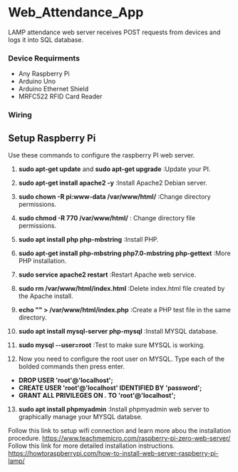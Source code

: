 # Web_Attendance_App
LAMP attendance web server receives POST requests from devices and logs it into SQL database. 

### Device Requirments
- Any Raspberry Pi
- Arduino Uno
- Arduino Ethernet Shield
- MRFC522 RFID Card Reader


### Wiring



## Setup Raspberry Pi
Use these commands to configure the raspberry PI web server.

1. **sudo apt-get update** and **sudo apt-get upgrade** :Update your PI.

2. **sudo apt-get install apache2 -y** :Install Apache2 Debian server.

3. **sudo chown -R pi:www-data /var/www/html/** :Change directory permissions.

4. **sudo chmod -R 770 /var/www/html/** : Change directory file permissions.

5. **sudo apt install php php-mbstring** :Install PHP.

6. **sudo apt-get install php-mbstring php7.0-mbstring php-gettext** :More PHP installation.

7. **sudo service apache2 restart** :Restart Apache web service.

8. **sudo rm /var/www/html/index.html** :Delete index.html file created by the Apache install.

9. **echo "<?php phpinfo ();?>" > /var/www/html/index.php** :Create a PHP test file in the same directory.

10. **sudo apt install mysql-server php-mysql** :Install MYSQL database.

11. **sudo mysql --user=root** :Test to make sure MYSQL is working.

12. Now you need to configure the root user on MYSQL. Type each of the bolded commands then press enter.
   - **DROP USER 'root'@'localhost';**
   - **CREATE USER 'root'@'localhost' IDENTIFIED BY 'password';**
   - **GRANT ALL PRIVILEGES ON *.* TO 'root'@'localhost';**

13. **sudo apt install phpmyadmin** :Install phpmyadmin web server to graphically manage your MYSQL databse.


Follow this link to setup wifi connection and learn more abou the installation procedure. 
https://www.teachmemicro.com/raspberry-pi-zero-web-server/
Follow this link for more detailed installation instructions.
https://howtoraspberrypi.com/how-to-install-web-server-raspberry-pi-lamp/
